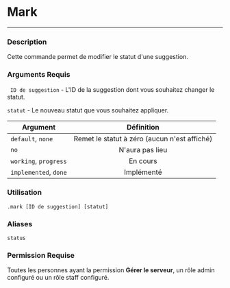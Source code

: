 # Mark
---
### Description
Cette commande permet de modifier le statut d'une suggestion.
### Arguments Requis
` ID de suggestion` - L'ID de la suggestion dont vous souhaitez changer le statut.

`statut` - Le nouveau statut que vous souhaitez appliquer.

| Argument              |                Définition                    |
|-----------------------|:--------------------------------------------:|
| `default`, `none`     | Remet le statut à zéro (aucun n'est affiché) |
| `no`                  | N'aura pas lieu                              |
| `working`, `progress` | En cours                                     |
| `implemented`, `done` | Implémenté                                   |


### Utilisation
```
.mark [ID de suggestion] [statut]
```
### Aliases
`status`
### Permission Requise
Toutes les personnes ayant la permission **Gérer le serveur**, un rôle admin configuré ou un rôle staff configuré.
